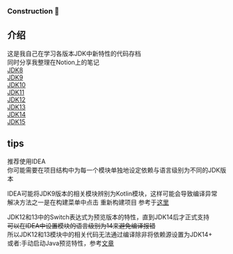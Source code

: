 ### Construction 🚧
## 介绍
这是我自己在学习各版本JDK中新特性的代码存档  
同时分享我整理在Notion上的笔记  
[JDK8](https://seasidetown.notion.site/JDK8-ce3b068baeac460ea54162483826bf6b)  
[JDK9](https://seasidetown.notion.site/JDK9-e39ce52b2c1b41198c302f95a543f822)  
[JDK10](https://seasidetown.notion.site/JDK10-1f7b4cbca315423b8bdcce7101324f94)  
[JDK11](https://seasidetown.notion.site/JDK11-f66d855061534e3584c2384feb5dee0f)  
[JDK12](https://seasidetown.notion.site/JDK12-9ae7ccedafd748ce8195fd882cf1c4aa)  
[JDK13]()  
[JDK14]()  
[JDK15]()

## tips

推荐使用IDEA  
你可能需要在项目结构中为每一个模块单独地设定依赖与语言级别为不同的JDK版本

IDEA可能将JDK9版本的相关模块辨别为Kotlin模块，这样可能会导致编译异常  
解决方法之一是在构建菜单中点击 重新构建项目
参考于[这里](https://stackoverflow.com/questions/53497454/intellij-idea-ultimate-2018-3-thinks-my-java-9-project-is-a-kotlin-project)

JDK12和13中的Switch表达式为预览版本的特性，直到JDK14后才正式支持  
~~可以在IDEA中设置模块的语言级别为14来避免编译报错~~   
所以JDK12和13模块中的相关代码无法通过编译除非将依赖源设置为JDK14+  
或者:手动启动Java预览特性，参考[文章](https://blog.csdn.net/chy555chy/article/details/108585027)